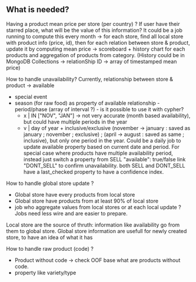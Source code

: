 ## What is needed?

Having a product mean price per store (per country) ?
If user have their starred place, what will be the value of this information?
It could be a job running to compute this every month -> for each store, find all local store with product info (price, id), then for each relation between store & product, update it by computing mean price -> scoreboard + history chart for each products and aggregation of products from category. (History could be in MongoDB Collections -> relationShip ID -> array of timestamped mean price)

How to handle unavailability? Currently, relationship between store & product -> available
- special event
- season (for raw food)
as property of available relationship - period/phase (array of interval ?) - is it possible to use it with cypher?
  - x | IN ["NOV", "JAN"] -> not very accurate (month based availability), but could have multiple periods in the year
  - v | day of year + inclusive/exclusive (november -> january : saved as january ; november ; exclusive) ; (april -> august : saved as same ; inclusive), but only one period in the year.
Could be a daily job to update available property based on current date and period.
For special case where products have multiple availability period, instead just switch a property from SELL "available": true/false
link "DONT_SELL" to confirm unavailability.
both SELL and DONT_SELL have a last_checked property to have a confidence index.

How to handle global store update ?
 - Global store have every products from local store
 - Global store have products from at least 90% of local store
 - job who aggregate values from local stores or at each local update ? Jobs need less wire and are easier to prepare.

Local store are the source of thruth: information like availability go from them to global store.
Global store information are usefull for newly created store, to have an idea of what it has

How to handle raw product (code) ?
 - Product without code -> check OOF base what are products without code.
 - property like variety/type
